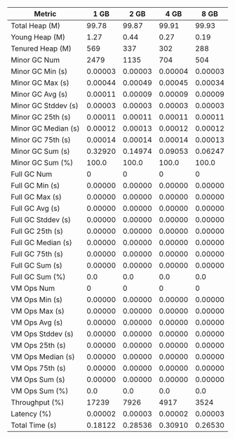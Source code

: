 | Metric | 1 GB | 2 GB | 4 GB | 8 GB |
|------|----|----|----|----|
| Total Heap (M) | 99.78 | 99.87 | 99.91 | 99.93 |
| Young Heap (M) | 1.27 | 0.44 | 0.27 | 0.19 |
| Tenured Heap (M) | 569 | 337 | 302 | 288 |
| Minor GC Num | 2479 | 1135 | 704 | 504 |
| Minor GC Min (s) | 0.00003 | 0.00003 | 0.00004 | 0.00003 |
| Minor GC Max (s) | 0.00044 | 0.00049 | 0.00045 | 0.00034 |
| Minor GC Avg (s) | 0.00011 | 0.00009 | 0.00009 | 0.00009 |
| Minor GC Stddev (s) | 0.00003 | 0.00003 | 0.00003 | 0.00003 |
| Minor GC 25th (s) | 0.00011 | 0.00011 | 0.00011 | 0.00011 |
| Minor GC Median (s) | 0.00012 | 0.00013 | 0.00012 | 0.00012 |
| Minor GC 75th (s) | 0.00014 | 0.00014 | 0.00014 | 0.00013 |
| Minor GC Sum (s) | 0.32920 | 0.14974 | 0.09053 | 0.06247 |
| Minor GC Sum (%) | 100.0 | 100.0 | 100.0 | 100.0 |
| Full GC Num | 0 | 0 | 0 | 0 |
| Full GC Min (s) | 0.00000 | 0.00000 | 0.00000 | 0.00000 |
| Full GC Max (s) | 0.00000 | 0.00000 | 0.00000 | 0.00000 |
| Full GC Avg (s) | 0.00000 | 0.00000 | 0.00000 | 0.00000 |
| Full GC Stddev (s) | 0.00000 | 0.00000 | 0.00000 | 0.00000 |
| Full GC 25th (s) | 0.00000 | 0.00000 | 0.00000 | 0.00000 |
| Full GC Median (s) | 0.00000 | 0.00000 | 0.00000 | 0.00000 |
| Full GC 75th (s) | 0.00000 | 0.00000 | 0.00000 | 0.00000 |
| Full GC Sum (s) | 0.00000 | 0.00000 | 0.00000 | 0.00000 |
| Full GC Sum (%) | 0.0 | 0.0 | 0.0 | 0.0 |
| VM Ops Num | 0 | 0 | 0 | 0 |
| VM Ops Min (s) | 0.00000 | 0.00000 | 0.00000 | 0.00000 |
| VM Ops Max (s) | 0.00000 | 0.00000 | 0.00000 | 0.00000 |
| VM Ops Avg (s) | 0.00000 | 0.00000 | 0.00000 | 0.00000 |
| VM Ops Stddev (s) | 0.00000 | 0.00000 | 0.00000 | 0.00000 |
| VM Ops 25th (s) | 0.00000 | 0.00000 | 0.00000 | 0.00000 |
| VM Ops Median (s) | 0.00000 | 0.00000 | 0.00000 | 0.00000 |
| VM Ops 75th (s) | 0.00000 | 0.00000 | 0.00000 | 0.00000 |
| VM Ops Sum (s) | 0.00000 | 0.00000 | 0.00000 | 0.00000 |
| VM Ops Sum (%) | 0.0 | 0.0 | 0.0 | 0.0 |
| Throughput (%) | 17239 | 7926 | 4917 | 3524 |
| Latency (%) | 0.00002 | 0.00003 | 0.00002 | 0.00003 |
| Total Time (s) | 0.18122 | 0.28536 | 0.30910 | 0.26530 |
